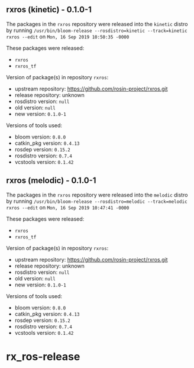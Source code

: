 ## rxros (kinetic) - 0.1.0-1

The packages in the `rxros` repository were released into the `kinetic` distro by running `/usr/bin/bloom-release --rosdistro=kinetic --track=kinetic rxros --edit` on `Mon, 16 Sep 2019 10:50:35 -0000`

These packages were released:
- `rxros`
- `rxros_tf`

Version of package(s) in repository `rxros`:

- upstream repository: https://github.com/rosin-project/rxros.git
- release repository: unknown
- rosdistro version: `null`
- old version: `null`
- new version: `0.1.0-1`

Versions of tools used:

- bloom version: `0.8.0`
- catkin_pkg version: `0.4.13`
- rosdep version: `0.15.2`
- rosdistro version: `0.7.4`
- vcstools version: `0.1.42`


## rxros (melodic) - 0.1.0-1

The packages in the `rxros` repository were released into the `melodic` distro by running `/usr/bin/bloom-release --rosdistro=melodic --track=melodic rxros --edit` on `Mon, 16 Sep 2019 10:47:41 -0000`

These packages were released:
- `rxros`
- `rxros_tf`

Version of package(s) in repository `rxros`:

- upstream repository: https://github.com/rosin-project/rxros.git
- release repository: unknown
- rosdistro version: `null`
- old version: `null`
- new version: `0.1.0-1`

Versions of tools used:

- bloom version: `0.8.0`
- catkin_pkg version: `0.4.13`
- rosdep version: `0.15.2`
- rosdistro version: `0.7.4`
- vcstools version: `0.1.42`


# rx_ros-release